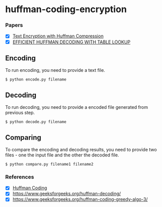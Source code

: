 # huffman-coding-encryption

### Papers
- [x] [Text Encryption with Huffman Compression](https://research.ijcaonline.org/volume54/number6/pxc3882307.pdf)
- [x] [EFFICIENT HUFFMAN DECODING WITH TABLE LOOKUP ](http://citeseerx.ist.psu.edu/viewdoc/download?doi=10.1.1.93.9447&rep=rep1&type=pdf)

## Encoding

To run encoding, you need to provide a text file.

```
$ python encode.py filename
```

## Decoding
To run decoding, you need to provide a encoded file generated from previous step.

```
$ python decode.py filename
```

## Comparing
To compare the encoding and decoding results, you need to provide two files - one the input file and the other the decoded file.


```
$ python compare.py filename1 filename2
```

### References
- [x] [Huffman Coding](https://en.wikipedia.org/wiki/Huffman_coding)
- [x] https://www.geeksforgeeks.org/huffman-decoding/
- [x] https://www.geeksforgeeks.org/huffman-coding-greedy-algo-3/